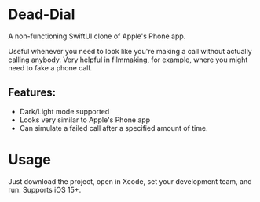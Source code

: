 # Dead-Dial
A non-functioning SwiftUI clone of Apple's Phone app.

Useful whenever you need to look like you're making a call without actually calling anybody. Very helpful in filmmaking, for example, where you might need to fake a phone call.

## Features:

* Dark/Light mode supported
* Looks very similar to Apple's Phone app
* Can simulate a failed call after a specified amount of time.

# Usage

Just download the project, open in Xcode, set your development team, and run. Supports iOS 15+.
